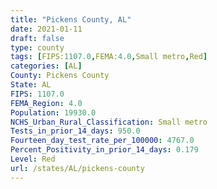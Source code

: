 ```yaml
---
title: "Pickens County, AL"
date: 2021-01-11
draft: false
type: county
tags: [FIPS:1107.0,FEMA:4.0,Small metro,Red]
categories: [AL]
County: Pickens County
State: AL
FIPS: 1107.0
FEMA_Region: 4.0
Population: 19930.0
NCHS_Urban_Rural_Classification: Small metro
Tests_in_prior_14_days: 950.0
Fourteen_day_test_rate_per_100000: 4767.0
Percent_Positivity_in_prior_14_days: 0.179
Level: Red
url: /states/AL/pickens-county
---
```



